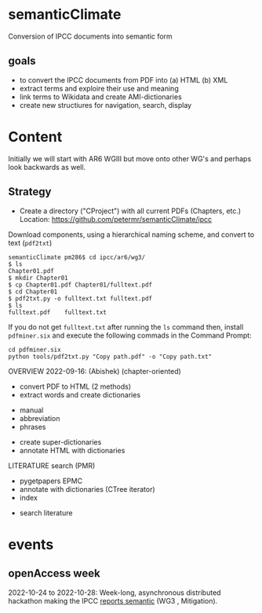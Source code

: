 # semanticClimate
Conversion of IPCC documents into semantic form


## goals

* to convert the IPCC documents from PDF into (a) HTML (b) XML
* extract terms and exploire their use and meaning
* link terms to Wikidata and create AMI-dictionaries
* create new structiures for navigation, search, display

# Content

Initially we will start with AR6 WGIII but move onto other WG's and perhaps look backwards as well.

## Strategy

* Create a directory ("CProject") with all current PDFs (Chapters, etc.)
Location: https://github.com/petermr/semanticClimate/ipcc

Download components, using a hierarchical naming scheme, and convert to text (`pdf2txt`)

```
semanticClimate pm286$ cd ipcc/ar6/wg3/
$ ls
Chapter01.pdf
$ mkdir Chapter01
$ cp Chapter01.pdf Chapter01/fulltext.pdf
$ cd Chapter01
$ pdf2txt.py -o fulltext.txt fulltext.pdf 
$ ls
fulltext.pdf	fulltext.txt
```
If you do not get `fulltext.txt` after running the `ls` command then, install `pdfminer.six` and execute the following commads in the Command Prompt:

```
cd pdfminer.six
python tools/pdf2txt.py "Copy path.pdf" -o "Copy path.txt"
```

OVERVIEW 2022-09-16: (Abishek)
(chapter-oriented)
* convert PDF to HTML (2 methods) 
* extract words and create dictionaries
 - manual
 - abbreviation
 - phrases
* create super-dictionaries
* annotate HTML with dictionaries

LITERATURE search (PMR)
* pygetpapers EPMC
* annotate with dictionaries (CTree iterator)
* index

 - search literature 
 
 # events
 
 ## openAccess week
 2022-10-24 to 2022-10-28:
Week-long, asynchronous distributed hackathon making the IPCC [reports semantic](ipcc/ar6/) (WG3 , Mitigation). 

